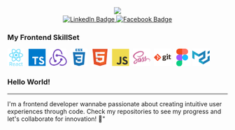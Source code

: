 <div id="header" align="center">
  <img src="https://media.giphy.com/media/M9gbBd9nbDrOTu1Mqx/giphy.gif" width="100"/>
  <div id="badges">
  <a href="https://www.linkedin.com/in/aiur-t-09779019b/">
    <img src="https://img.shields.io/badge/LinkedIn-blue?style=for-the-badge&logo=linkedin&logoColor=white" alt="LinkedIn Badge"/>
  </a>
  <a href="https://www.facebook.com/profile.php?id=100010285038106">
    <img src="https://img.shields.io/badge/Facebook-blue?style=for-the-badge&logo=youtube&logoColor=white" alt="Facebook Badge"/>
  </a>
</div>
</div>

### My Frontend SkillSet

<div>
<!--   <img width="70" src="https://upload.wikimedia.org/wikipedia/commons/9/99/Unofficial_JavaScript_logo_2.svg"/>
  <img width="70" src="https://upload.wikimedia.org/wikipedia/commons/9/96/Sass_Logo_Color.svg"/>
  <img width="70" src="https://upload.wikimedia.org/wikipedia/commons/3/30/React_Logo_SVG.svg"/>
  <img width="70" src="https://upload.wikimedia.org/wikipedia/commons/6/61/HTML5_logo_and_wordmark.svg"/>
  <img width="70" src="https://upload.wikimedia.org/wikipedia/commons/6/62/CSS3_logo.svg"/>
  <img width="70" src="https://avatars.githubusercontent.com/u/18133?s=200&v=4"/>
  <img width="70" src="https://redux.js.org/img/redux.svg"/>
  <img width="70" src="https://upload.wikimedia.org/wikipedia/commons/3/33/Figma-logo.svg"/> -->
  <img src="https://github.com/devicons/devicon/blob/master/icons/react/react-original-wordmark.svg" title="React" alt="React" width="40" height="40"/>&nbsp;
  <img src="https://raw.githubusercontent.com/devicons/devicon/6910f0503efdd315c8f9b858234310c06e04d9c0/icons/typescript/typescript-original.svg" title="TypeScript" alt="TypeScript" width="40" height="40"/>&nbsp;
  <img src="https://github.com/devicons/devicon/blob/master/icons/redux/redux-original.svg" title="Redux" alt="Redux " width="40" height="40"/>&nbsp;
  <img src="https://github.com/devicons/devicon/blob/master/icons/css3/css3-plain-wordmark.svg"  title="CSS3" alt="CSS" width="40" height="40"/>&nbsp;
  <img src="https://github.com/devicons/devicon/blob/master/icons/html5/html5-original.svg" title="HTML5" alt="HTML" width="40" height="40"/>&nbsp;
  <img src="https://github.com/devicons/devicon/blob/master/icons/javascript/javascript-original.svg" title="JavaScript" alt="JavaScript" width="40" height="40"/>&nbsp;
  <img src="https://raw.githubusercontent.com/devicons/devicon/6910f0503efdd315c8f9b858234310c06e04d9c0/icons/sass/sass-original.svg" title="Sass" alt="Sass" width="40" height="40"/>&nbsp;
  <img src="https://github.com/devicons/devicon/blob/master/icons/git/git-original-wordmark.svg" title="Git" **alt="Git" width="40" height="40"/>
  <img src="https://raw.githubusercontent.com/devicons/devicon/6910f0503efdd315c8f9b858234310c06e04d9c0/icons/figma/figma-original.svg" title="Figma" **alt="Figmf" width="40" height="40"/>
  <img src="https://github.com/devicons/devicon/blob/master/icons/materialui/materialui-original.svg" title="Material UI" alt="Material UI" width="40" height="40"/>&nbsp;
</div>

### Hello World! 
---
I'm a frontend developer wannabe passionate about creating intuitive user experiences through code. Check my repositories to see my progress and let's collaborate for innovation! 🚀"

<!--
**mighty-mite/mighty-mite** is a ✨ _special_ ✨ repository because its `README.md` (this file) appears on your GitHub profile.

Here are some ideas to get you started:

- 🔭 I’m currently working on ...
- 🌱 I’m currently learning ...
- 👯 I’m looking to collaborate on ...
- 🤔 I’m looking for help with ...
- 💬 Ask me about ...
- 📫 How to reach me: ...
- 😄 Pronouns: ...
- ⚡ Fun fact: ...
-->
